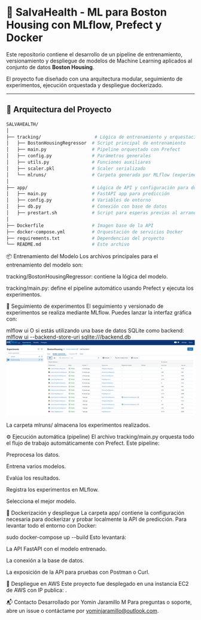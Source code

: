# 🏡 SalvaHealth - ML para Boston Housing con MLflow, Prefect y Docker

Este repositorio contiene el desarrollo de un pipeline de entrenamiento, versionamiento y despliegue de modelos de Machine Learning aplicados al conjunto de datos **Boston Housing**. 

El proyecto fue diseñado con una arquitectura modular, seguimiento de experimentos, ejecución orquestada y despliegue dockerizado.

---

## 🚀 Arquitectura del Proyecto

```bash
SALVAHEALTH/
│
├── tracking/                    # Lógica de entrenamiento y orquestación
│   ├── BostonHousingRegressor  # Script principal de entrenamiento
│   ├── main.py                 # Pipeline orquestado con Prefect
│   ├── config.py               # Parámetros generales
│   ├── utils.py                # Funciones auxiliares
│   ├── scaler.pkl              # Scaler serializado
│   └── mlruns/                 # Carpeta generada por MLflow (experimentos)
│
├── app/                        # Lógica de API y configuración para docker
│   ├── main.py                 # FastAPI app para predicción
│   ├── config.py               # Variables de entorno
│   ├── db.py                   # Conexión con base de datos
│   ├── prestart.sh             # Script para esperas previas al arranque
│
├── Dockerfile                  # Imagen base de la API
├── docker-compose.yml          # Orquestación de servicios Docker
├── requirements.txt            # Dependencias del proyecto
└── README.md                   # Este archivo
```

📦 Entrenamiento del Modelo
Los archivos principales para el entrenamiento del modelo son:

tracking/BostonHousingRegressor: contiene la lógica del modelo.

tracking/main.py: define el pipeline automático usando Prefect y ejecuta los experimentos.

🧪 Seguimiento de experimentos
El seguimiento y versionado de experimentos se realiza mediante MLflow. Puedes lanzar la interfaz gráfica con:

mlflow ui
O si estás utilizando una base de datos SQLite como backend:
mlflow ui --backend-store-uri sqlite:///backend.db
![MLflow UI](images/mlFlowUI.png)

La carpeta mlruns/ almacena los experimentos realizados.

⚙️ Ejecución automática (pipeline)
El archivo tracking/main.py orquesta todo el flujo de trabajo automáticamente con Prefect. Este pipeline:

Preprocesa los datos.

Entrena varios modelos.

Evalúa los resultados.

Registra los experimentos en MLflow.

Selecciona el mejor modelo.

🐳 Dockerización y despliegue
La carpeta app/ contiene la configuración necesaria para dockerizar y probar localmente la API de predicción. Para levantar todo el entorno con Docker:

sudo docker-compose up --build
Esto levantará:

La API FastAPI con el modelo entrenado.

La conexión a la base de datos.

La exposición de la API para pruebas con Postman o Curl.

📍 Despliegue en AWS
Este proyecto fue desplegado en una instancia EC2 de  AWS  con IP publica: .

📬 Contacto
Desarrollado por Yomin Jaramillo M
Para preguntas o soporte, abre un issue o contáctame por yominjaramillo@outlook.com.
